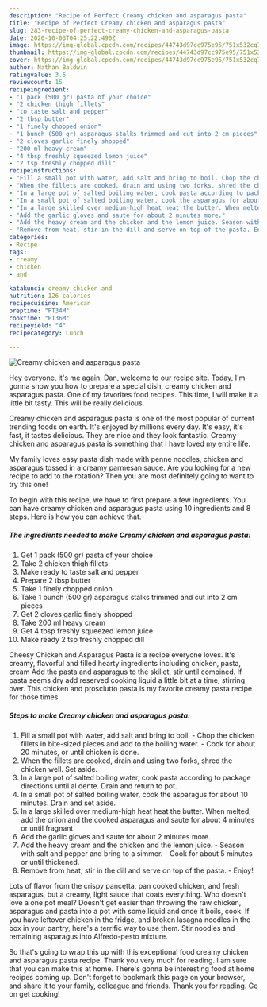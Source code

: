 ```yaml
---
description: "Recipe of Perfect Creamy chicken and asparagus pasta"
title: "Recipe of Perfect Creamy chicken and asparagus pasta"
slug: 283-recipe-of-perfect-creamy-chicken-and-asparagus-pasta
date: 2020-10-03T04:25:22.490Z
image: https://img-global.cpcdn.com/recipes/44743d97cc975e95/751x532cq70/creamy-chicken-and-asparagus-pasta-recipe-main-photo.jpg
thumbnail: https://img-global.cpcdn.com/recipes/44743d97cc975e95/751x532cq70/creamy-chicken-and-asparagus-pasta-recipe-main-photo.jpg
cover: https://img-global.cpcdn.com/recipes/44743d97cc975e95/751x532cq70/creamy-chicken-and-asparagus-pasta-recipe-main-photo.jpg
author: Nathan Baldwin
ratingvalue: 3.5
reviewcount: 15
recipeingredient:
- "1 pack (500 gr) pasta of your choice"
- "2 chicken thigh fillets"
- "to taste salt and pepper"
- "2 tbsp butter"
- "1 finely chopped onion"
- "1 bunch (500 gr) asparagus stalks trimmed and cut into 2 cm pieces"
- "2 cloves garlic finely shopped"
- "200 ml heavy cream"
- "4 tbsp freshly squeezed lemon juice"
- "2 tsp freshly chopped dill"
recipeinstructions:
- "Fill a small pot with water, add salt and bring to boil. Chop the chicken fillets in bite-sized pieces and add to the boiling water. Cook for about 20 minutes, or until chicken is done."
- "When the fillets are cooked, drain and using two forks, shred the chicken well. Set aside."
- "In a large pot of salted boiling water, cook pasta according to package directions until al dente. Drain and return to pot."
- "In a small pot of salted boiling water, cook the asparagus for about 10 minutes. Drain and set aside."
- "In a large skilled over medium-high heat heat the butter. When melted, add the onion and the cooked asparagus and saute for about 4 minutes or until fragnant."
- "Add the garlic gloves and saute for about 2 minutes more."
- "Add the heavy cream and the chicken and the lemon juice. Season with salt and pepper and bring to a simmer. Cook for about 5 minutes or until thickened."
- "Remove from heat, stir in the dill and serve on top of the pasta. Enjoy!"
categories:
- Recipe
tags:
- creamy
- chicken
- and

katakunci: creamy chicken and 
nutrition: 126 calories
recipecuisine: American
preptime: "PT34M"
cooktime: "PT36M"
recipeyield: "4"
recipecategory: Lunch

---
```



![Creamy chicken and asparagus pasta](https://img-global.cpcdn.com/recipes/44743d97cc975e95/751x532cq70/creamy-chicken-and-asparagus-pasta-recipe-main-photo.jpg)

Hey everyone, it's me again, Dan, welcome to our recipe site. Today, I'm gonna show you how to prepare a special dish, creamy chicken and asparagus pasta. One of my favorites food recipes. This time, I will make it a little bit tasty. This will be really delicious.

Creamy chicken and asparagus pasta is one of the most popular of current trending foods on earth. It's enjoyed by millions every day. It's easy, it's fast, it tastes delicious. They are nice and they look fantastic. Creamy chicken and asparagus pasta is something that I have loved my entire life.

My family loves easy pasta dish made with penne noodles, chicken and asparagus tossed in a creamy parmesan sauce. Are you looking for a new recipe to add to the rotation? Then you are most definitely going to want to try this one!


To begin with this recipe, we have to first prepare a few ingredients. You can have creamy chicken and asparagus pasta using 10 ingredients and 8 steps. Here is how you can achieve that.

<!--inarticleads1-->

##### The ingredients needed to make Creamy chicken and asparagus pasta:

1. Get 1 pack (500 gr) pasta of your choice
1. Take 2 chicken thigh fillets
1. Make ready to taste salt and pepper
1. Prepare 2 tbsp butter
1. Take 1 finely chopped onion
1. Take 1 bunch (500 gr) asparagus stalks trimmed and cut into 2 cm pieces
1. Get 2 cloves garlic finely shopped
1. Take 200 ml heavy cream
1. Get 4 tbsp freshly squeezed lemon juice
1. Make ready 2 tsp freshly chopped dill


Cheesy Chicken and Asparagus Pasta is a recipe everyone loves. It&#39;s creamy, flavorful and filled hearty ingredients including chicken, pasta, cream Add the pasta and asparagus to the skillet, stir until combined. If pasta seems dry add reserved cooking liquid a little bit at a time, stirring over. This chicken and prosciutto pasta is my favorite creamy pasta recipe for those times. 

<!--inarticleads2-->

##### Steps to make Creamy chicken and asparagus pasta:

1. Fill a small pot with water, add salt and bring to boil. - Chop the chicken fillets in bite-sized pieces and add to the boiling water. - Cook for about 20 minutes, or until chicken is done.
1. When the fillets are cooked, drain and using two forks, shred the chicken well. Set aside.
1. In a large pot of salted boiling water, cook pasta according to package directions until al dente. Drain and return to pot.
1. In a small pot of salted boiling water, cook the asparagus for about 10 minutes. Drain and set aside.
1. In a large skilled over medium-high heat heat the butter. When melted, add the onion and the cooked asparagus and saute for about 4 minutes or until fragnant.
1. Add the garlic gloves and saute for about 2 minutes more.
1. Add the heavy cream and the chicken and the lemon juice. - Season with salt and pepper and bring to a simmer. - Cook for about 5 minutes or until thickened.
1. Remove from heat, stir in the dill and serve on top of the pasta. - Enjoy!


Lots of flavor from the crispy pancetta, pan cooked chicken, and fresh asparagus, but a creamy, light sauce that coats everything. Who doesn&#39;t love a one pot meal? Doesn&#39;t get easier than throwing the raw chicken, asparagus and pasta into a pot with some liquid and once it boils, cook. If you have leftover chicken in the fridge, and broken lasagna noodles in the box in your pantry, here&#39;s a terrific way to use them. Stir noodles and remaining asparagus into Alfredo-pesto mixture. 

So that's going to wrap this up with this exceptional food creamy chicken and asparagus pasta recipe. Thank you very much for reading. I am sure that you can make this at home. There's gonna be interesting food at home recipes coming up. Don't forget to bookmark this page on your browser, and share it to your family, colleague and friends. Thank you for reading. Go on get cooking!

